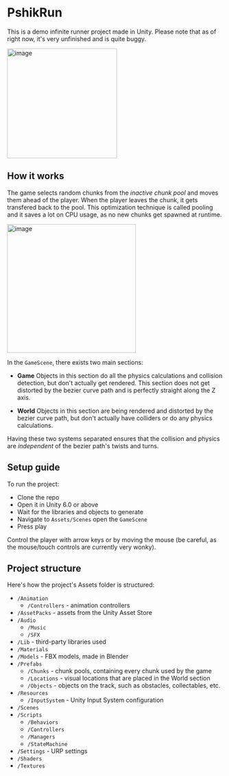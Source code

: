 # PshikRun
This is a demo infinite runner project made in Unity. Please note that as of right now, it's very unfinished and is quite buggy.

<img height="256" alt="image" src="https://github.com/user-attachments/assets/d0f23067-8ef2-47db-b5f3-25dd38e84fea" />


## How it works
The game selects random chunks from the *inactive chunk pool* and moves them ahead of the player. When the player leaves the chunk, it gets transfered back to the pool. This optimization technique is called pooling and it saves a lot on CPU usage, as no new chunks get spawned at runtime.

<img height="300" alt="image" src="https://github.com/user-attachments/assets/c9c2dc29-d8ce-4a6a-8bc8-14f14495fb54" />

In the `GameScene`, there exists two main sections:
- **Game**
  Objects in this section do all the physics calculations and collision detection, but don't actually get rendered. This section does not get distorted by the bezier curve path and is perfectly straight along the Z axis.

- **World**
  Objects in this section are being rendered and distorted by the bezier curve path, but don't actually have colliders or do any physics calculations.

Having these two systems separated ensures that the collision and physics are *independent* of the bezier path's twists and turns.

## Setup guide
To run the project:
- Clone the repo
- Open it in Unity 6.0 or above
- Wait for the libraries and objects to generate
- Navigate to `Assets/Scenes` open the `GameScene`
- Press play

Control the player with arrow keys or by moving the mouse (be careful, as the mouse/touch controls are currently very wonky).

## Project structure
Here's how the project's Assets folder is structured:
- `/Animation`
  - `/Controllers` - animation controllers
- `/AssetPacks` - assets from the Unity Asset Store
- `/Audio`
  - `/Music`
  - `/SFX`
- `/Lib` - third-party libraries used
- `/Materials`
- `/Models` - FBX models, made in Blender
- `/Prefabs`
  - `/Chunks` - chunk pools, containing every chunk used by the game
  - `/Locations` - visual locations that are placed in the World section
  - `/Objects` - objects on the track, such as obstacles, collectables, etc.
- `/Resources`
  - `/InputSystem` - Unity Input System configuration
- `/Scenes`
- `/Scripts`
  - `/Behaviors`
  - `/Controllers`
  - `/Managers`
  - `/StateMachine`
- `/Settings` - URP settings
- `/Shaders`
- `/Textures`

